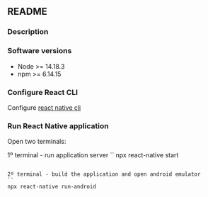 ## README

### Description

### Software versions

- Node >= 14.18.3
- npm >= 6.14.15

### Configure React CLI

Configure [react native cli](https://reactnative.dev/docs/environment-setup)

### Run React Native application

Open two terminals:

1º terminal - run application server
``
npx react-native start

```

2º terminal - build the application and open android emulator
``
npx react-native run-android
```
